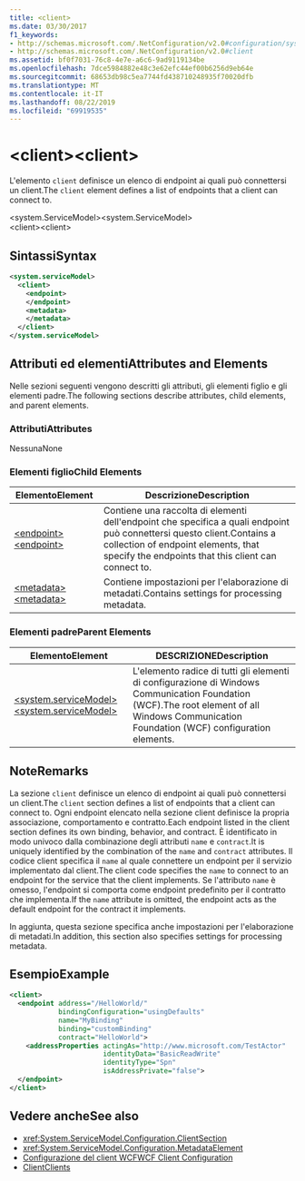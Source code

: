 ```yaml
---
title: <client>
ms.date: 03/30/2017
f1_keywords:
- http://schemas.microsoft.com/.NetConfiguration/v2.0#configuration/system.ServiceModel/client
- http://schemas.microsoft.com/.NetConfiguration/v2.0#client
ms.assetid: bf0f7031-76c8-4e7e-a6c6-9ad9119134be
ms.openlocfilehash: 7dce5984882e48c3e62efc44ef00b6256d9eb64e
ms.sourcegitcommit: 68653db98c5ea7744fd438710248935f70020dfb
ms.translationtype: MT
ms.contentlocale: it-IT
ms.lasthandoff: 08/22/2019
ms.locfileid: "69919535"
---
```

# <a name="client"></a><span data-ttu-id="3d0f4-101">\<client></span><span class="sxs-lookup"><span data-stu-id="3d0f4-101">\<client></span></span>
<span data-ttu-id="3d0f4-102">L'elemento `client` definisce un elenco di endpoint ai quali può connettersi un client.</span><span class="sxs-lookup"><span data-stu-id="3d0f4-102">The `client` element defines a list of endpoints that a client can connect to.</span></span>  
  
 <span data-ttu-id="3d0f4-103">\<system.ServiceModel></span><span class="sxs-lookup"><span data-stu-id="3d0f4-103">\<system.ServiceModel></span></span>  
<span data-ttu-id="3d0f4-104">\<client></span><span class="sxs-lookup"><span data-stu-id="3d0f4-104">\<client></span></span>  
  
## <a name="syntax"></a><span data-ttu-id="3d0f4-105">Sintassi</span><span class="sxs-lookup"><span data-stu-id="3d0f4-105">Syntax</span></span>  
  
```xml  
<system.serviceModel>
  <client>
    <endpoint>
    </endpoint>
    <metadata>
    </metadata>
  </client>
</system.serviceModel>
```  
  
## <a name="attributes-and-elements"></a><span data-ttu-id="3d0f4-106">Attributi ed elementi</span><span class="sxs-lookup"><span data-stu-id="3d0f4-106">Attributes and Elements</span></span>  
 <span data-ttu-id="3d0f4-107">Nelle sezioni seguenti vengono descritti gli attributi, gli elementi figlio e gli elementi padre.</span><span class="sxs-lookup"><span data-stu-id="3d0f4-107">The following sections describe attributes, child elements, and parent elements.</span></span>  
  
### <a name="attributes"></a><span data-ttu-id="3d0f4-108">Attributi</span><span class="sxs-lookup"><span data-stu-id="3d0f4-108">Attributes</span></span>  
 <span data-ttu-id="3d0f4-109">Nessuna</span><span class="sxs-lookup"><span data-stu-id="3d0f4-109">None</span></span>  
  
### <a name="child-elements"></a><span data-ttu-id="3d0f4-110">Elementi figlio</span><span class="sxs-lookup"><span data-stu-id="3d0f4-110">Child Elements</span></span>  
  
|<span data-ttu-id="3d0f4-111">Elemento</span><span class="sxs-lookup"><span data-stu-id="3d0f4-111">Element</span></span>|<span data-ttu-id="3d0f4-112">Descrizione</span><span class="sxs-lookup"><span data-stu-id="3d0f4-112">Description</span></span>|  
|-------------|-----------------|  
|[<span data-ttu-id="3d0f4-113">\<endpoint></span><span class="sxs-lookup"><span data-stu-id="3d0f4-113">\<endpoint></span></span>](endpoint-of-client.md)|<span data-ttu-id="3d0f4-114">Contiene una raccolta di elementi dell'endpoint che specifica a quali endpoint può connettersi questo client.</span><span class="sxs-lookup"><span data-stu-id="3d0f4-114">Contains a collection of endpoint elements, that specify the endpoints that this client can connect to.</span></span>|  
|[<span data-ttu-id="3d0f4-115">\<metadata></span><span class="sxs-lookup"><span data-stu-id="3d0f4-115">\<metadata></span></span>](metadata.md)|<span data-ttu-id="3d0f4-116">Contiene impostazioni per l'elaborazione di metadati.</span><span class="sxs-lookup"><span data-stu-id="3d0f4-116">Contains settings for processing metadata.</span></span>|  
  
### <a name="parent-elements"></a><span data-ttu-id="3d0f4-117">Elementi padre</span><span class="sxs-lookup"><span data-stu-id="3d0f4-117">Parent Elements</span></span>  
  
|<span data-ttu-id="3d0f4-118">Elemento</span><span class="sxs-lookup"><span data-stu-id="3d0f4-118">Element</span></span>|<span data-ttu-id="3d0f4-119">DESCRIZIONE</span><span class="sxs-lookup"><span data-stu-id="3d0f4-119">Description</span></span>|  
|-------------|-----------------|  
|[<span data-ttu-id="3d0f4-120">\<system.serviceModel></span><span class="sxs-lookup"><span data-stu-id="3d0f4-120">\<system.serviceModel></span></span>](system-servicemodel.md)|<span data-ttu-id="3d0f4-121">L'elemento radice di tutti gli elementi di configurazione di Windows Communication Foundation (WCF).</span><span class="sxs-lookup"><span data-stu-id="3d0f4-121">The root element of all Windows Communication Foundation (WCF) configuration elements.</span></span>|  
  
## <a name="remarks"></a><span data-ttu-id="3d0f4-122">Note</span><span class="sxs-lookup"><span data-stu-id="3d0f4-122">Remarks</span></span>  
 <span data-ttu-id="3d0f4-123">La sezione `client` definisce un elenco di endpoint ai quali può connettersi un client.</span><span class="sxs-lookup"><span data-stu-id="3d0f4-123">The `client` section defines a list of endpoints that a client can connect to.</span></span> <span data-ttu-id="3d0f4-124">Ogni endpoint elencato nella sezione client definisce la propria associazione, comportamento e contratto.</span><span class="sxs-lookup"><span data-stu-id="3d0f4-124">Each endpoint listed in the client section defines its own binding, behavior, and contract.</span></span> <span data-ttu-id="3d0f4-125">È identificato in modo univoco dalla combinazione degli attributi `name` e `contract`.</span><span class="sxs-lookup"><span data-stu-id="3d0f4-125">It is uniquely identified by the combination of the `name` and `contract` attributes.</span></span> <span data-ttu-id="3d0f4-126">Il codice client specifica il `name` al quale connettere un endpoint per il servizio implementato dal client.</span><span class="sxs-lookup"><span data-stu-id="3d0f4-126">The client code specifies the `name` to connect to an endpoint for the service that the client implements.</span></span> <span data-ttu-id="3d0f4-127">Se l'attributo `name` è omesso, l'endpoint si comporta come endpoint predefinito per il contratto che implementa.</span><span class="sxs-lookup"><span data-stu-id="3d0f4-127">If the `name` attribute is omitted, the endpoint acts as the default endpoint for the contract it implements.</span></span>  
  
 <span data-ttu-id="3d0f4-128">In aggiunta, questa sezione specifica anche impostazioni per l'elaborazione di metadati.</span><span class="sxs-lookup"><span data-stu-id="3d0f4-128">In addition, this section also specifies settings for processing metadata.</span></span>  
  
## <a name="example"></a><span data-ttu-id="3d0f4-129">Esempio</span><span class="sxs-lookup"><span data-stu-id="3d0f4-129">Example</span></span>  
  
```xml  
<client>
  <endpoint address="/HelloWorld/"
            bindingConfiguration="usingDefaults"
            name="MyBinding"
            binding="customBinding"
            contract="HelloWorld">
    <addressProperties actingAs="http://www.microsoft.com/TestActor"
                       identityData="BasicReadWrite"
                       identityType="Spn"
                       isAddressPrivate="false">
  </endpoint>
</client>
```  
  
## <a name="see-also"></a><span data-ttu-id="3d0f4-130">Vedere anche</span><span class="sxs-lookup"><span data-stu-id="3d0f4-130">See also</span></span>

- <xref:System.ServiceModel.Configuration.ClientSection>
- <xref:System.ServiceModel.Configuration.MetadataElement>
- [<span data-ttu-id="3d0f4-131">Configurazione del client WCF</span><span class="sxs-lookup"><span data-stu-id="3d0f4-131">WCF Client Configuration</span></span>](../../../wcf/feature-details/client-configuration.md)
- [<span data-ttu-id="3d0f4-132">Client</span><span class="sxs-lookup"><span data-stu-id="3d0f4-132">Clients</span></span>](../../../wcf/feature-details/clients.md)
